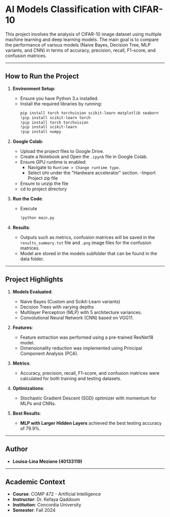 # AI Models Classification with CIFAR-10

This project involves the analysis of CIFAR-10 image dataset using multiple machine learning and deep learning models. The main goal is to compare the performance of various models (Naive Bayes, Decision Tree, MLP variants, and CNN) in terms of accuracy, precision, recall, F1-score, and confusion matrices.

---

## How to Run the Project

1. **Environment Setup**:
   - Ensure you have Python 3.x installed.
   - Install the required libraries by running:
     ```bash
     pip install torch torchvision scikit-learn matplotlib seaborn
     !pip install scikit-learn torch
     !pip install torch torchvision
     !pip install scikit-learn
     !pip install numpy
     ```
     

2. **Google Colab**:
   - Upload the project files to Google Drive.
   - Create a Notebook and Open the `.ipynb` file in Google Colab.
   - Ensure GPU runtime is enabled:
     - Navigate to `Runtime > Change runtime type`.
     - Select `GPU` under the "Hardware accelerator" section.
    -Import Project zip file
    - Ensure to unzip the file
    - cd to project directory
      
3. **Run the Code**:
   - Execute
       ```bash
     !python main.py
     ```
   

4. **Results**:
   - Outputs such as metrics, confusion matrices will be saved in the `results_summary.txt` file and `.png` image files for the confusion matrices.
   - Model are stored in the models subfolder that can be found in the data folder.

---

## Project Highlights

1. **Models Evaluated**:
   - Naive Bayes (Custom and Scikit-Learn variants)
   - Decision Trees with varying depths
   - Multilayer Perceptron (MLP) with 5 architecture variances.
   - Convolutional Neural Network (CNN) based on VGG11.
     
2. **Features**:
   - Feature extraction was performed using a pre-trained ResNet18 model.
   - Dimensionality reduction was implemented using Principal Component Analysis (PCA).

3. **Metrics**:
   - Accuracy, precision, recall, F1-score, and confusion matrices were calculated for both training and testing datasets.

4. **Optimizations**:
   - Stochastic Gradient Descent (SGD) optimizer with momentum for MLPs and CNNs.
  

5. **Best Results**:
   - **MLP with Larger Hidden Layers** achieved the best testing accuracy of 79.9%.

---

## Author

- **Louisa-Lina Meziane (40133119)**

---

## Academic Context

- **Course**: COMP 472 - Artificial Intelligence
- **Instructor**: Dr. Kefaya Qaddoum
- **Institution**: Concordia University
- **Semester**: Fall 2024



